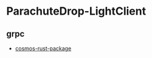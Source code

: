 # ParachuteDrop-LightClient

## grpc
* [cosmos-rust-package](https://github.com/Philipp-Sc/cosmos-rust-package)
